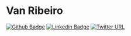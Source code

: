 # Van Ribeiro
[![Github Badge](https://img.shields.io/badge/-Github-000?style=flat-square&logo=Github&logoColor=white&link=https://github.com/vanribeiro)](https://github.com/vanribeiro)
[![Linkedin Badge](https://img.shields.io/badge/-LinkedIn-blue?style=flat-square&logo=Linkedin&logoColor=white&link=https://www.linkedin.com/in/vanribeiro/)](https://www.linkedin.com/in/vanribeiro/)
[![Twitter URL](https://img.shields.io/twitter/url?color=%23ffffff&label=vanribeirodev&logo=twitter&logoColor=white&style=flat-square&url=https%3A%2F%2Ftwitter.com%2Fvanribeirodev)](https://twitter.com/vanribeirodev)


<!--
**vanribeiro/vanribeiro** is a ✨ _special_ ✨ repository because its `README.md` (this file) appears on your GitHub profile.

Here are some ideas to get you started:

- 🔭 I’m currently working on ...
- 🌱 I’m currently learning ...
- 👯 I’m looking to collaborate on ...
- 🤔 I’m looking for help with ...
- 💬 Ask me about ...
- 📫 How to reach me: ...
- 😄 Pronouns: ...
- ⚡ Fun fact: ...
-->
